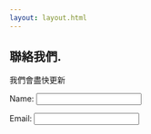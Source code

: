 ```yaml
---
layout: layout.html
---
```

## 聯絡我們.

<p>我們會盡快更新</p>
<style>
  #workemail {display: none;}
</style>
<form action="https://formsubmit.co/pcms0canteen@gmail.com" method="post">
  <p>
    <label>Name:
      <input type="text" name="name">
    </label>    
  </p>
  <p>
    <label for="email">Email:</label>
    <input type="email" id="email" name="email">    
    <input type="email" id="workemail" name="_honey">
  </p>
  
